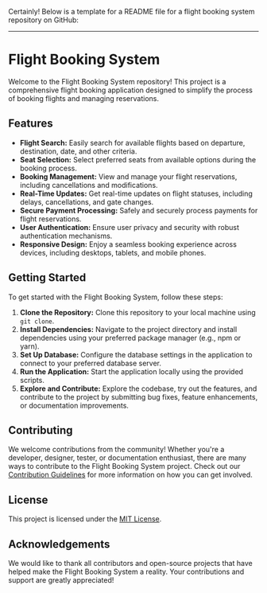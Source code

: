 Certainly! Below is a template for a README file for a flight booking system repository on GitHub:

---

# Flight Booking System

Welcome to the Flight Booking System repository! This project is a comprehensive flight booking application designed to simplify the process of booking flights and managing reservations.

## Features

- **Flight Search:** Easily search for available flights based on departure, destination, date, and other criteria.
- **Seat Selection:** Select preferred seats from available options during the booking process.
- **Booking Management:** View and manage your flight reservations, including cancellations and modifications.
- **Real-Time Updates:** Get real-time updates on flight statuses, including delays, cancellations, and gate changes.
- **Secure Payment Processing:** Safely and securely process payments for flight reservations.
- **User Authentication:** Ensure user privacy and security with robust authentication mechanisms.
- **Responsive Design:** Enjoy a seamless booking experience across devices, including desktops, tablets, and mobile phones.

## Getting Started

To get started with the Flight Booking System, follow these steps:

1. **Clone the Repository:** Clone this repository to your local machine using `git clone`.
2. **Install Dependencies:** Navigate to the project directory and install dependencies using your preferred package manager (e.g., npm or yarn).
3. **Set Up Database:** Configure the database settings in the application to connect to your preferred database server.
4. **Run the Application:** Start the application locally using the provided scripts.
5. **Explore and Contribute:** Explore the codebase, try out the features, and contribute to the project by submitting bug fixes, feature enhancements, or documentation improvements.

## Contributing

We welcome contributions from the community! Whether you're a developer, designer, tester, or documentation enthusiast, there are many ways to contribute to the Flight Booking System project. Check out our [Contribution Guidelines](CONTRIBUTING.md) for more information on how you can get involved.

## License

This project is licensed under the [MIT License](LICENSE).

## Acknowledgements

We would like to thank all contributors and open-source projects that have helped make the Flight Booking System a reality. Your contributions and support are greatly appreciated!

